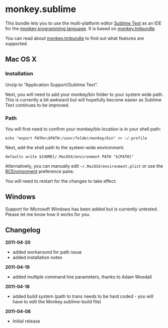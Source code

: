 monkey.sublime
==============

This bundle lets you to use the multi-platform editor [Sublime Text](http://www.sublimetext.com) as an IDE for the [monkey programming language](http://www.monkeycoder.co.nz). It is based on [monkey.tmbundle](https://github.com/gingerbeardman/monkey.tmbundle).

You can read about [monkey.tmbundle](https://github.com/gingerbeardman/monkey.tmbundle) to find out what features are supported.

## Mac OS X

### Installation

Unzip to "Application Support/Sublime Text".

Next, you will need to add your monkey/bin folder to your system wide path. This is currently a bit awkward but will hopefully become easier as Sublime Text continues to be improved.

### Path
You will first need to confirm your monkey/bin location is in your shell path:

    echo "export PATH=\$PATH:/user/folder/monkey/bin" >> ~/.profile

Next, add the shell path to the system-wide environment:

    defaults write ${HOME}/.MacOSX/environment PATH "${PATH}"

Alternatively, you can manually edit `~/.MacOSX/environment.plist` or use the  [RCEnvironment](http://www.rubicode.com/Software/RCEnvironment/) preference pane.

You will need to restart for the changes to take effect.

## Windows

Support for Microsoft Windows has been added but is currently untested. Please let me know how it works for you.

## Changelog

**2011-04-20**  
- added workaround for path issue  
- added installation notes  

**2011-04-19**  
- added multiple command line parameters, thanks to Adam Woodall  

**2011-04-18**  
- added build system (path to trans needs to be hard coded - you will have to edit the Monkey.sublime-build file)  

**2011-04-08**  
- Initial release  
